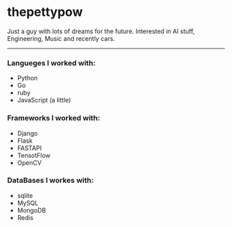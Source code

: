 # thepettypow

Just a guy with lots of dreams for the future.
Interested in AI stuff, Engineering, Music and recently cars.

---

### Langueges I worked with:

- Python
- Go
- ruby
- JavaScript (a little)

### Frameworks I worked with:

- Django
- Flask
- FASTAPI
- TensotFlow
- OpenCV

### DataBases I workes with:

- sqlite
- MySQL
- MongoDB
- Redis
